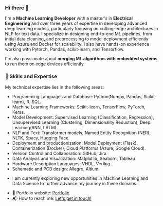 ### Hi there 👋

I'm a **Machine Learning Developer** with a master's in **Electrical Engineering** and over three years of expertise in developing advanced deep learning models, particularly focusing on cutting-edge architectures in NLP for text data. I specialize in designing end-to-end ML pipelines, from initial data cleaning, and preprocessing to model deployment efficiently using Azure and Docker for scalability. I also have hands-on experience working with Pytorch, Pandas, scikit-learn, and Tensorflow.

I'm also passionate about **merging ML algorithms with embedded systems** to run them on edge devices efficiently. 

### :wrench: Skills and Expertise 

My technical expertise lies in the following areas:

* Programming Languages and Database: Python(Numpy, Pandas, Scikit-learn), R, SQL.
* Machine Learning Frameworks: Scikit-learn, TensorFlow, PyTorch, Keras.
* Model Development: Supervised Learning (Classification, Regression), Unsupervised Learning (Clustering, Dimensionality Reduction), Deep Learning(RNN, LSTM).
* NLP and Text: Transformer models, Named Entity Recognition (NER), NLTK, Spacy, Hugging Face.
* Deployment and productionization: Model Deployment (Flask), Containerization (Docker),   Cloud Platforms (Azure, Google Cloud).
* Version Control and Collaboration: GitHub, Jira.
* Data Analysis and Visualization: Matplotlib, Seaborn, Tableau
* Hardware Description Languages: VHDL, Verilog.
* Schematic and PCB design: Allegro, Altium

<!-- 🔭 A summary of the work I've done so far

* During my professional journey as a Machine Learning Developer at Done Co, I successfully fine-tuned a cutting-edge transformer model (Bert) for intent detection and slot-filling tasks in NLP with more than 90% accuracy for a virtual voice assistant, collaborating with ML engineers to deploy the model into production. In this position, I also gained valuable experience working in an agile environment and developed skills in cross-team collaboration.

* During my master's in the field of electrical engineering with a focus on neural networks, work on optimizing a CNN model architecture(LeNet) specifically improving its overall performance while implementing on Xilinx FPGAs. My main objectives were to speed up inference time using advanced acceleration methods such as applying approximate multipliers and quantization within convolution layers. I've successfully implemented these techniques into the CNN model and achieved a 50% reduction in runtime

* As an electrical intern at Madar Tarah Co, I gained practical experience in both soft and hard skills at an industrial level. I actively contributed to the design of industrial boards with high-performance processors, while also supporting the verification of component symbols and footprints to ensure alignment with reference designs, utilizing Altium. -->

* I am currently exploring new opportunities in Machine Learning and Data Science to further advance my journey in these domains.

- 🎯 Portfolio website: [Portfolio](https://parisaamahdavi.github.io/)
- 📬 How to reach me: [Let's get in touch!](https://www.linkedin.com/in/parisa-akhavan-mahdavi/)

